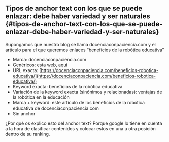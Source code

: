 ## Tipos de anchor text con los que se puede enlazar: debe haber variedad y ser naturales {#tipos-de-anchor-text-con-los-que-se-puede-enlazar-debe-haber-variedad-y-ser-naturales}

Supongamos que nuestro blog se llama docenciaconpaciencia.com y el artículo para el que queremos enlaces “beneficios de la robótica educativa”

* Marca: docenciaconpaciencia.com
* Genéricos: esta web, aquí
* URL exacta: [https://docenciaconpaciencia.com/beneficios-robotica-educativa/](https://docenciaconpaciencia.com/beneficios-robotica-educativa/)
* Keyword exacta: beneficios de la robótica educativa
* Variación de la keyword exacta (sinónimos y relacionadas): ventajas de la robótica en la educación
* Marca + keyword: este artículo de los beneficios de la robótica educativa de docenciaconpaciencia.com
* Sin anchor

¿Por qué os explico esto del anchor text? Porque google lo tiene en cuenta a la hora de clasificar contenidos y colocar estos en una u otra posición dentro de su ranking.
